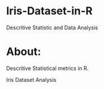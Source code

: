 # Iris-Dataset-in-R
 Descritive Statistic and Data Analysis

# About:

Descritive Statistical metrics in R.

Iris Dataset Analysis